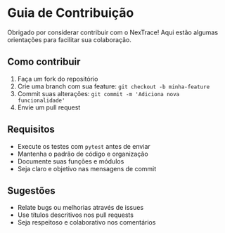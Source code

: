 # Guia de Contribuição

Obrigado por considerar contribuir com o NexTrace! Aqui estão algumas orientações para facilitar sua colaboração.

## Como contribuir

1. Faça um fork do repositório
2. Crie uma branch com sua feature: `git checkout -b minha-feature`
3. Commit suas alterações: `git commit -m 'Adiciona nova funcionalidade'`
4. Envie um pull request

## Requisitos

- Execute os testes com `pytest` antes de enviar
- Mantenha o padrão de código e organização
- Documente suas funções e módulos
- Seja claro e objetivo nas mensagens de commit

## Sugestões

- Relate bugs ou melhorias através de issues
- Use títulos descritivos nos pull requests
- Seja respeitoso e colaborativo nos comentários
